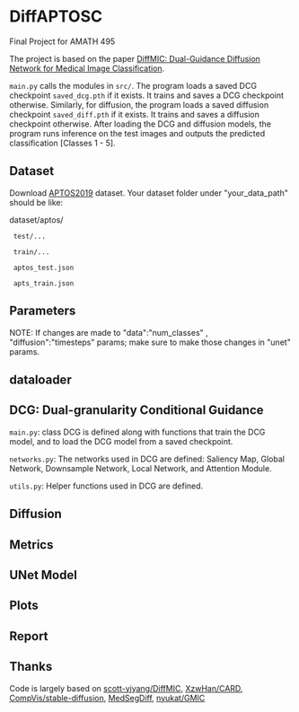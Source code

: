 # DiffAPTOSC

Final Project for AMATH 495

The project is based on the paper [DiffMIC: Dual-Guidance Diffusion Network for Medical Image Classification](https://arxiv.org/abs/2303.10610).

`main.py` calls the modules in `src/`. The program loads a saved DCG checkpoint `saved_dcg.pth` if it exists. It trains and saves a DCG checkpoint otherwise. Similarly, for diffusion, the program loads a saved diffusion checkpoint `saved_diff.pth` if it exists. It trains and saves a diffusion checkpoint otherwise. After loading the DCG and diffusion models, the program runs inference on the test images and outputs the predicted classification [Classes 1 - 5].

## Dataset

Download [APTOS2019](https://www.kaggle.com/competitions/aptos2019-blindness-detection/data) dataset. Your dataset folder under "your_data_path" should be like:

dataset/aptos/

     test/...
     
     train/...

     aptos_test.json
     
     apts_train.json

## Parameters

NOTE: If changes are made to "data":"num_classes" , "diffusion":"timesteps" params; make sure to make those changes in "unet" params.

## dataloader

## DCG: Dual-granularity Conditional Guidance

`main.py`: class DCG is defined along with functions that train the DCG model, and to load the DCG model from a saved checkpoint.

`networks.py`: The networks used in DCG are defined: Saliency Map, Global Network, Downsample Network, Local Network, and Attention Module.

`utils.py`: Helper functions used in DCG are defined.

## Diffusion

## Metrics

## UNet Model

## Plots

## Report

## Thanks
Code is largely based on [scott-yjyang/DiffMIC](https://github.com/scott-yjyang/DiffMIC), [XzwHan/CARD](https://github.com/XzwHan/CARD), [CompVis/stable-diffusion](https://github.com/CompVis/stable-diffusion), [MedSegDiff](https://github.com/WuJunde/MedSegDiff/tree/master), [nyukat/GMIC](https://github.com/nyukat/GMIC)

